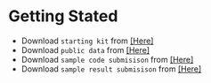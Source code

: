 # Getting Stated

- Download  `starting kit` from [[Here]](https://www.google.com/)
- Download `public data` from [[Here]](https://www.codabench.org/datasets/download/843d71b7-3dd9-46e2-9431-b66274418c06/)
- Download `sample code submisison` from [[Here]](https://www.codabench.org/datasets/download/e9710273-0f9e-43e7-bc34-ebfe376dd33a/)
- Download `sample result submisison` from [[Here]](https://www.codabench.org/datasets/download/68b95c7e-0a44-417f-a096-494723b3e21c/)
